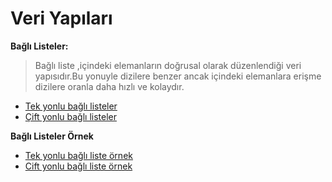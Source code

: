 # Veri Yapıları
 **Bağlı Listeler:**
> Bağlı liste ,içindeki elemanların doğrusal olarak düzenlendiği veri yapısıdır.Bu yonuyle dizilere benzer ancak içindeki 
elemanlara erişme dizilere oranla daha hızlı ve kolaydır.
* [Tek yonlu bağlı listeler](https://github.com/bekir1184/Veri_Yapilari/tree/master/src/Tek_yonlu_bagli_liste)
* [Çift yonlu bağlı listeler](https://github.com/bekir1184/Veri_Yapilari/tree/master/src/Cift_yonlu_bagli_liste)

**Bağlı Listeler Örnek**
 * [Tek yonlu bağlı liste örnek](https://github.com/bekir1184/Veri_Yapilari/tree/master/src/Tek_yonlu_bagli_liste_ornek)
 * [Cift yonlu bağlı liste örnek](https://github.com/bekir1184/Veri_Yapilari/tree/master/src/Dairsel_Bagli_Liste_Ornek)
